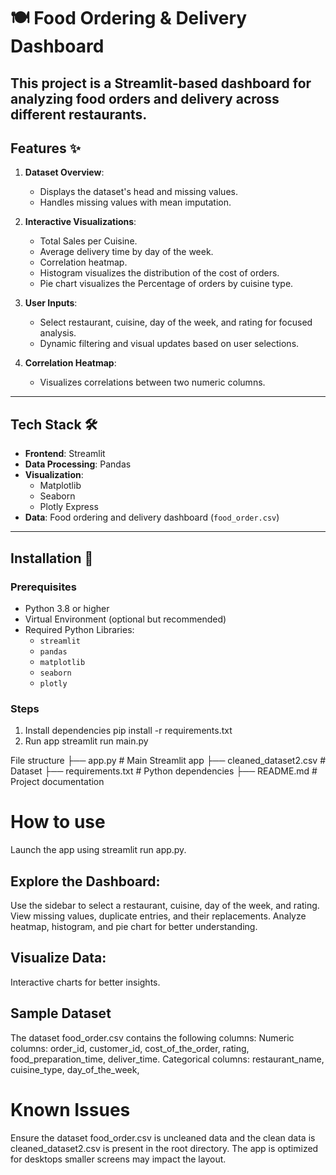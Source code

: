 # 🍽️ Food Ordering & Delivery Dashboard 

This project is a **Streamlit-based dashboard** for analyzing food orders and delivery across different restaurants. 
---

## Features ✨

1. **Dataset Overview**:
   - Displays the dataset's head and missing values.
   - Handles missing values with mean imputation.

2. **Interactive Visualizations**:
   - Total Sales per Cuisine.
   - Average delivery time by day of the week.
   - Correlation heatmap.
   - Histogram visualizes the distribution of the cost of orders. 
   - Pie chart visualizes the Percentage of orders by cuisine type. 

4. **User Inputs**:
   - Select restaurant, cuisine, day of the week, and rating for focused analysis.
   - Dynamic filtering and visual updates based on user selections.

5. **Correlation Heatmap**:
   - Visualizes correlations between two numeric columns. 

---

## Tech Stack 🛠️

- **Frontend**: Streamlit
- **Data Processing**: Pandas
- **Visualization**: 
  - Matplotlib
  - Seaborn
  - Plotly Express
- **Data**: Food ordering and delivery dashboard (`food_order.csv`)

---

## Installation 🔧

### Prerequisites

- Python 3.8 or higher
- Virtual Environment (optional but recommended)
- Required Python Libraries:
  - `streamlit`
  - `pandas`
  - `matplotlib`
  - `seaborn`
  - `plotly`

### Steps

1. Install dependencies 
    pip install -r requirements.txt
2. Run app
    streamlit run main.py

File structure
 ├── app.py                 # Main Streamlit app
├── cleaned_dataset2.csv # Dataset
├── requirements.txt       # Python dependencies
├── README.md              # Project documentation
 
        
# How to use
Launch the app using streamlit run app.py.
## Explore the Dashboard:
Use the sidebar to select a restaurant, cuisine, day of the week, and rating.
View missing values, duplicate entries, and their replacements.
Analyze heatmap, histogram, and pie chart for better understanding.
## Visualize Data:
Interactive charts for better insights.

## Sample Dataset
The dataset food_order.csv contains the following columns:
Numeric columns: order_id, customer_id, cost_of_the_order, rating, food_preparation_time, deliver_time. 
Categorical columns: restaurant_name, cuisine_type, day_of_the_week, 

# Known Issues
Ensure the dataset food_order.csv is uncleaned data and the clean data is cleaned_dataset2.csv is present in the root directory.
The app is optimized for desktops smaller screens may impact the layout. 

